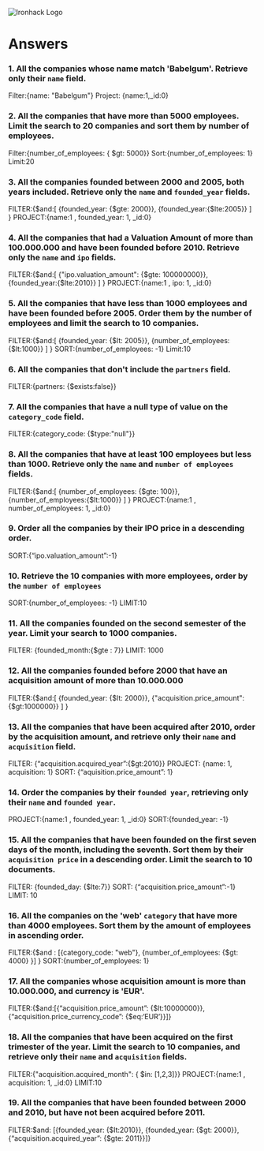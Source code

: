 ![Ironhack Logo](https://i.imgur.com/1QgrNNw.png)

# Answers

### 1. All the companies whose name match 'Babelgum'. Retrieve only their `name` field.
Filter:{name: "Babelgum"} 
Project: {name:1,_id:0}

### 2. All the companies that have more than 5000 employees. Limit the search to 20 companies and sort them by **number of employees**.
Filter:{number_of_employees: { $gt: 5000}}
Sort:{number_of_employees: 1}
Limit:20

### 3. All the companies founded between 2000 and 2005, both years included. Retrieve only the `name` and `founded_year` fields.
FILTER:{$and:[ {founded_year: {$gte: 2000}}, {founded_year:{$lte:2005}} ] }
PROJECT:{name:1 , founded_year: 1, _id:0}


### 4. All the companies that had a Valuation Amount of more than 100.000.000 and have been founded before 2010. Retrieve only the `name` and `ipo` fields.
FILTER:{$and:[ {"ipo.valuation_amount": {$gte: 100000000}}, {founded_year:{$lte:2010}} ] } 
PROJECT:{name:1 , ipo: 1, _id:0}


### 5. All the companies that have less than 1000 employees and have been founded before 2005. Order them by the number of employees and limit the search to 10 companies.
FILTER:{$and:[ {founded_year: {$lt: 2005}}, {number_of_employees:{$lt:1000}} ] }
SORT:{number_of_employees: -1}
Limit:10


### 6. All the companies that don't include the `partners` field.

FILTER:{partners: {$exists:false}}

### 7. All the companies that have a null type of value on the `category_code` field.

FILTER:{category_code: {$type:"null"}}

### 8. All the companies that have at least 100 employees but less than 1000. Retrieve only the `name` and `number of employees` fields.

FILTER:{$and:[ {number_of_employees: {$gte: 100}}, {number_of_employees:{$lt:1000}} ] }
PROJECT:{name:1 , number_of_employees: 1, _id:0}

### 9. Order all the companies by their IPO price in a descending order.

SORT:{“ipo.valuation_amount”:-1}

### 10. Retrieve the 10 companies with more employees, order by the `number of employees`

SORT:{number_of_employees: -1}
LIMIT:10

### 11. All the companies founded on the second semester of the year. Limit your search to 1000 companies.

FILTER: {founded_month:{$gte : 7}}
LIMIT: 1000 

### 12. All the companies founded before 2000 that have an acquisition amount of more than 10.000.000

FILTER:{$and:[ {founded_year: {$lt: 2000}}, {"acquisition.price_amount":{$gt:1000000}} ] }

### 13. All the companies that have been acquired after 2010, order by the acquisition amount, and retrieve only their `name` and `acquisition` field.

FILTER: {“acquisition.acquired_year”:{$gt:2010}}
PROJECT: {name: 1, acquisition: 1}
SORT: {“aquisition.price_amount”: 1}


### 14. Order the companies by their `founded year`, retrieving only their `name` and `founded year`.

PROJECT:{name:1 , founded_year: 1, _id:0}
SORT:{founded_year: -1}

### 15. All the companies that have been founded on the first seven days of the month, including the seventh. Sort them by their `acquisition price` in a descending order. Limit the search to 10 documents.

FILTER: {founded_day: {$lte:7}}
SORT: {“acquisition.price_amount”:-1}
LIMIT: 10


### 16. All the companies on the 'web' `category` that have more than 4000 employees. Sort them by the amount of employees in ascending order.

FILTER:{$and : [{category_code: "web"}, {number_of_employees: {$gt: 4000} }] }
SORT:{number_of_employees: 1}

### 17. All the companies whose acquisition amount is more than 10.000.000, and currency is 'EUR'.

FILTER:{$and:[{“acquisition.price_amount”: {$lt:10000000}}, {“acquisition.price_currency_code”: {$eq:‘EUR’}}]}

### 18. All the companies that have been acquired on the first trimester of the year. Limit the search to 10 companies, and retrieve only their `name` and `acquisition` fields.

FILTER:{"acquisition.acquired_month": { $in: [1,2,3]}}
PROJECT:{name:1 , acquisition: 1, _id:0}
LIMIT:10

### 19. All the companies that have been founded between 2000 and 2010, but have not been acquired before 2011.

FILTER:$and: [{founded_year: {$lt:2010}}, {founded_year: {$gt: 2000}}, {“acquisition.acquired_year”: {$gte: 2011}}]}
